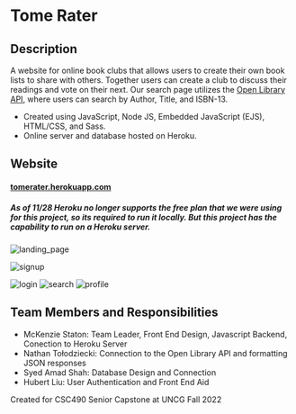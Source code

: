 # Tome Rater 

## Description 
A website for online book clubs that allows users to create their own book lists to share with others. Together users can create a club to discuss their readings and vote on their next. Our search page utilizes the [Open Library API](https://openlibrary.org/developers/api), where users can search by Author, Title, and ISBN-13. 
 - Created using JavaScript, Node JS, Embedded JavaScript (EJS), HTML/CSS, and Sass. 
 - Online server and database hosted on Heroku. 

## Website 
#### [tomerater.herokuapp.com](tomerater.herokuapp.com/)
##### As of 11/28 Heroku no longer supports the free plan that we were using for this project, so its required to run it locally. But this project has the capability to run on a Heroku server. 
![landing_page](https://user-images.githubusercontent.com/62042187/205193160-54cc416a-51a4-4ede-ac92-31a445579750.png)

 ![signup](https://user-images.githubusercontent.com/62042187/205193184-e1abe614-5bf1-4a7a-88f2-6d03bef26ebc.png)

![login](https://user-images.githubusercontent.com/62042187/205193188-e24ef9ee-06fd-46d1-8dc8-7baed1309141.png)
![search](https://user-images.githubusercontent.com/62042187/205193198-8f97c95c-d36c-4c17-85d6-7e1c3bca8ebd.png)
![profile](https://user-images.githubusercontent.com/62042187/205193204-4f3f9d07-f106-4292-b112-b0e551f877a1.png)

## Team Members and Responsibilities 
- McKenzie Staton: Team Leader, Front End Design, Javascript Backend, Conection to Heroku Server  
- Nathan Tołodziecki: Connection to the Open Library API and formatting JSON responses 
- Syed Amad Shah:  Database Design and Connection
- Hubert Liu: User Authentication and Front End Aid 

Created for CSC490 Senior Capstone at UNCG Fall 2022 
